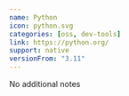 ```yaml
---
name: Python
icon: python.svg
categories: [oss, dev-tools]
link: https://python.org/
support: native
versionFrom: "3.11"
---
```


No additional notes
